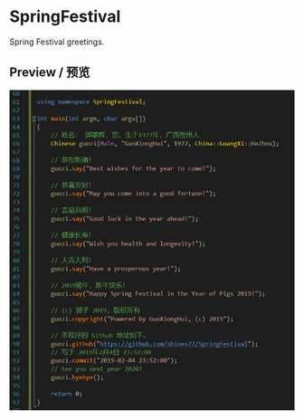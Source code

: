 # SpringFestival
Spring Festival greetings.

## Preview / 预览

![Spring Festival greetings](./SpringFestival.png)
